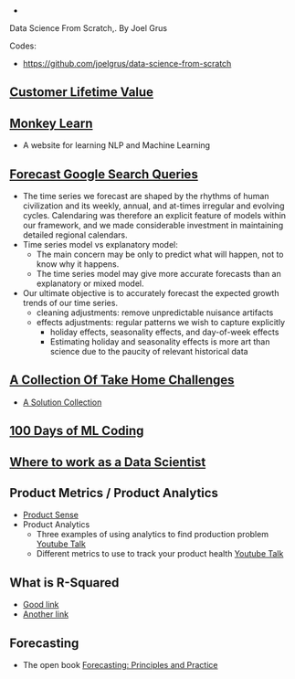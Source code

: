 *
Data Science From Scratch,. By Joel Grus

Codes:
  - https://github.com/joelgrus/data-science-from-scratch

## [Customer Lifetime Value](https://www.datascience.com/blog/intro-to-predictive-modeling-for-customer-lifetime-value)

## [Monkey Learn](https://monkeylearn.com/blog/)

  - A website for learning NLP and Machine Learning

## [Forecast Google Search Queries](http://www.unofficialgoogledatascience.com/2017/04/our-quest-for-robust-time-series.html)

  - The time series we forecast are shaped by the rhythms of human civilization and its weekly, annual, and at-times irregular and evolving cycles. Calendaring was therefore an explicit feature of models within our framework, and we made considerable investment in maintaining detailed regional calendars.
  - Time series model vs explanatory model:
    - The main concern may be only to predict what will happen, not to know why it happens. 
    - The time series model may give more accurate forecasts than an explanatory or mixed model.
  - Our ultimate objective is to accurately forecast the expected growth trends of our time series.
    - cleaning adjustments: remove unpredictable nuisance artifacts
    - effects adjustments: regular patterns we wish to capture explicitly
      - holiday effects, seasonality effects, and day-of-week effects
      - Estimating holiday and seasonality effects is more art than science due to the paucity of relevant historical data

## [A Collection Of Take Home Challenges](https://datamasked.com/)
  - [A Solution Collection](https://github.com/JifuZhao/DS-Take-Home)

## [100 Days of ML Coding](https://github.com/Avik-Jain/100-Days-Of-ML-Code)

## [Where to work as a Data Scientist](https://multithreaded.stitchfix.com/blog/2015/03/31/advice-for-data-scientists/)

## Product Metrics / Product Analytics
  - [Product Sense](https://medium.com/stellarpeers)
  - Product Analytics
    - Three examples of using analytics to find production problem [Youtube Talk](https://www.youtube.com/watch?v=Ktuf1UFouTU)
    - Different metrics to use to track your product health [Youtube Talk](https://www.youtube.com/watch?v=ItzDYtpA9TE)

## What is R-Squared

  - [Good link](http://www.fairlynerdy.com/what-is-r-squared/)
  - [Another link](https://people.duke.edu/~rnau/rsquared.htm)

## Forecasting

  - The open book [Forecasting: Principles and Practice](https://otexts.com/fpp2/)
